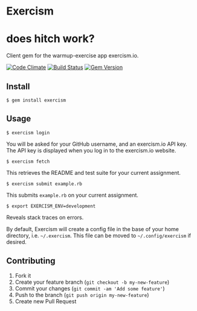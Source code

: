 # Exercism
# does hitch work?

Client gem for the warmup-exercise app exercism.io.

[![Code Climate](https://codeclimate.com/github/kytrinyx/exercism.png)](https://codeclimate.com/github/kytrinyx/exercism)
[![Build Status](https://travis-ci.org/kytrinyx/exercism.png?branch=master)](https://travis-ci.org/kytrinyx/exercism)
[![Gem Version](https://badge.fury.io/rb/exercism.png)](https://rubygems.org/gems/exercism)

## Install

    $ gem install exercism

## Usage

    $ exercism login

You will be asked for your GitHub username, and an exercism.io API key. The
API key is displayed when you log in to the exercism.io website.

    $ exercism fetch

This retrieves the README and test suite for your current assignment.

    $ exercism submit example.rb

This submits `example.rb` on your current assignment.

    $ export EXERCISM_ENV=development

Reveals stack traces on errors.

By default, Exercism will create a config file in the base of your home directory, i.e. `~/.exercism`. This file can be moved to `~/.config/exercism` if desired.

## Contributing

1. Fork it
2. Create your feature branch (`git checkout -b my-new-feature`)
3. Commit your changes (`git commit -am 'Add some feature'`)
4. Push to the branch (`git push origin my-new-feature`)
5. Create new Pull Request
